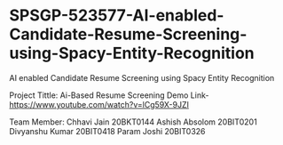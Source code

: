 # SPSGP-523577-AI-enabled-Candidate-Resume-Screening-using-Spacy-Entity-Recognition
AI enabled Candidate Resume Screening using Spacy Entity Recognition

 Project Tittle: Ai-Based Resume Screening
Demo Link-https://www.youtube.com/watch?v=lCg59X-9JZI

Team Member: Chhavi Jain 20BKT0144 
Ashish Absolom 20BIT0201 
Divyanshu Kumar 20BIT0418 
Param Joshi 20BIT0326

